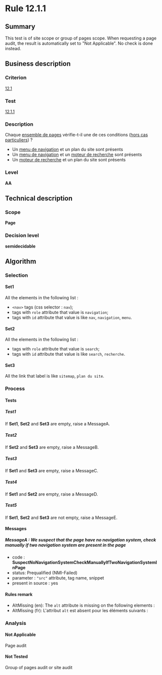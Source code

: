 # Rule 12.1.1

## Summary

This test is of site scope or group of pages scope. When requesting a page audit, the result is automatically set to "Not Applicable". No check is done instead.

## Business description

### Criterion

[12.1](http://references.modernisation.gouv.fr/rgaa/criteres.html#crit-12-1)

### Test

[12.1.1](http://references.modernisation.gouv.fr/rgaa/criteres.html#test-12-1-1)

### Description

Chaque <a href="http://references.modernisation.gouv.fr/referentiel-technique-0#mEnsemblePages">ensemble de pages</a> v&eacute;rifie-t-il une de ces conditions (<a href="http://references.modernisation.gouv.fr/referentiel-technique-0#cpCrit12-1" title="Cas particuliers pour le crit&egrave;re 12.1">hors cas particuliers</a>) ? 
 
 *  Un <a href="http://references.modernisation.gouv.fr/referentiel-technique-0#mMenuNav">menu de navigation</a> et un plan du site sont pr&eacute;sents 
 *  Un <a href="http://references.modernisation.gouv.fr/referentiel-technique-0#mMenuNav">menu de navigation</a> et un <a href="http://references.modernisation.gouv.fr/referentiel-technique-0#mMoteurRecherche">moteur de recherche</a> sont pr&eacute;sents 
 *  Un <a href="http://references.modernisation.gouv.fr/referentiel-technique-0#mMoteurRecherche">moteur de recherche</a> et un plan du site sont pr&eacute;sents 

### Level

**AA**

## Technical description

### Scope

**Page**

### Decision level

**semidecidable**

## Algorithm

### Selection

#### Set1

All the elements in the following list :
 *  `<nav>` tags (css selector : `nav`);
 *  tags with `role` attribute that value is `navigation`;
 *  tags with `id` attribute that value is like `nav`, `navigation`, `menu`.

#### Set2

All the elements in the following list :
 *  tags with `role` attribute that value is `search`;
 *  tags with `id` attribute that value is like `search`, `recherche`.

#### Set3

All the link that label is like `sitemap`, `plan du site`.

### Process

#### Tests

##### Test1

If **Set1**, **Set2** and **Set3** are empty, raise a MessageA.

##### Test2

If **Set2** and **Set3** are empty, raise a MessageB.

##### Test3

If **Set1** and **Set3** are empty, raise a MessageC.

##### Test4

If **Set1** and **Set2** are empty, raise a MessageD.

##### Test5

If **Set1**, **Set2** and **Set3** are not empty, raise a MessageE.

#### Messages

##### MessageA : We suspect that the page have no navigation system, check manually if two navigation system are present in the page

-    code : **SuspectNoNavigationSystemCheckManuallyIfTwoNavigationSystemInPage** 
-    status: Prequalified (NMI-Failed)
-    parameter : `"src"` attribute, tag name, snippet
-    present in source : yes

#### Rules remark

 * AltMissing (en): The <code>alt</code> attribute is missing on the following elements :
 * AltMissing (fr): L&#39;attribut <code>alt</code> est absent pour les &eacute;l&eacute;ments suivants : 

### Analysis

#### Not Applicable

Page audit 

#### Not Tested

Group of pages audit or site audit

